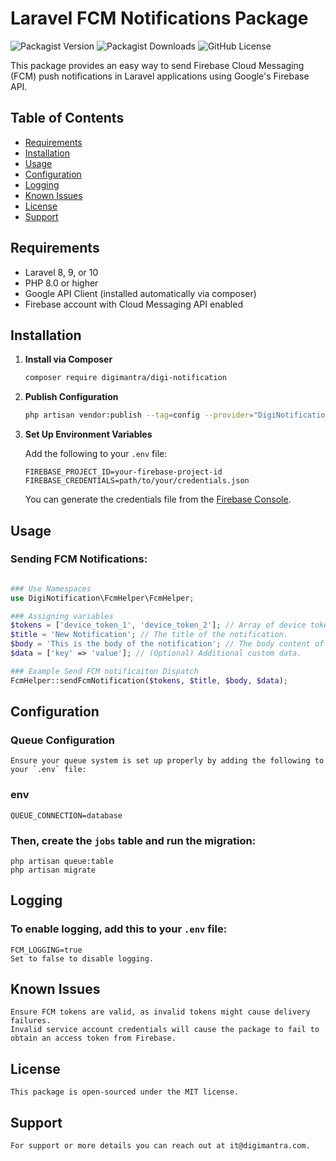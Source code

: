 # Laravel FCM Notifications Package

![Packagist Version](https://img.shields.io/packagist/v/digimantra/digi-notification)
![Packagist Downloads](https://img.shields.io/packagist/dt/digimantra/digi-notification)
![GitHub License](https://img.shields.io/github/license/digimantra/digi-notification?style=flat-square)

This package provides an easy way to send Firebase Cloud Messaging (FCM) push notifications in Laravel applications using Google's Firebase API.

## Table of Contents

- [Requirements](#requirements)
- [Installation](#installation)
- [Usage](#usage)
- [Configuration](#configuration)
- [Logging](#logging)
- [Known Issues](#known-issues)
- [License](#license)
- [Support](#support)

## Requirements

- Laravel 8, 9, or 10
- PHP 8.0 or higher
- Google API Client (installed automatically via composer)
- Firebase account with Cloud Messaging API enabled

## Installation

1. **Install via Composer**

    ```bash
    composer require digimantra/digi-notification
    ```

2. **Publish Configuration**

    ```bash
    php artisan vendor:publish --tag=config --provider="DigiNotification\FcmHelper\FcmServiceProvider"
    ```

3. **Set Up Environment Variables**

    Add the following to your `.env` file:

    ```env
    FIREBASE_PROJECT_ID=your-firebase-project-id
    FIREBASE_CREDENTIALS=path/to/your/credentials.json
    ```

    You can generate the credentials file from the [Firebase Console](https://console.firebase.google.com/).

## Usage

### Sending FCM Notifications:

```php

### Use Namespaces
use DigiNotification\FcmHelper\FcmHelper; 

### Assigning variables 
$tokens = ['device_token_1', 'device_token_2']; // Array of device tokens to which the notification will be sent.
$title = 'New Notification'; // The title of the notification.
$body = 'This is the body of the notification'; // The body content of the notification.
$data = ['key' => 'value']; // (Optional) Additional custom data.

### Example Send FCM notificaiton Dispatch
FcmHelper::sendFcmNotification($tokens, $title, $body, $data);  

```

## Configuration

### Queue Configuration

    Ensure your queue system is set up properly by adding the following to your `.env` file:

### env
    QUEUE_CONNECTION=database

### Then, create the `jobs` table and run the migration:
    php artisan queue:table
    php artisan migrate


## Logging

### To enable logging, add this to your `.env` file:
    FCM_LOGGING=true
    Set to false to disable logging.


## Known Issues
    Ensure FCM tokens are valid, as invalid tokens might cause delivery failures.
    Invalid service account credentials will cause the package to fail to obtain an access token from Firebase.


## License
    This package is open-sourced under the MIT license.


## Support
    For support or more details you can reach out at it@digimantra.com.